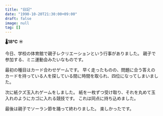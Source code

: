 ```yaml
---
title: "日記"
date: "1990-10-20T21:30:00+09:00"
draft: false
image: null
tag: []
---
```


__🌡18℃ ☀__

今日、学校の体育館で親子レクリエーションという行事がありました。
親子で参加する、ミニ運動会みたいなものです。

最初の種目はカード合わせゲームです。
早く走ったものの、問題に合う答えのカードを持っている人を探している間に時間を取られ、四位になってしまいました。

次に紙クズ玉入れゲームをしました。
紙を一枚ずつ受け取り、それを丸めて玉入れのようにカゴに入れる競技です。
これは同点に持ち込めました。

最後は親子でソーラン節を踊って終わりました。
楽しかったです。
